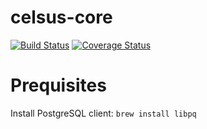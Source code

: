 celsus-core
===========
[![Build Status](https://travis-ci.org/Maev4l/celsus-core.svg?branch=master)](https://travis-ci.org/Maev4l/celsus-core)
[![Coverage Status](https://coveralls.io/repos/github/Maev4l/celsus-core/badge.svg)](https://coveralls.io/github/Maev4l/celsus-core)

# Prequisites
Install PostgreSQL client: `brew install libpq`